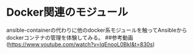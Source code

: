 # Docker関連のモジュール
ansible-containerの代わりに他のdocker系モジュールを触ってAnsibleからdockerコンテナの管理を体験してみる。
##参考動画(https://www.youtube.com/watch?v=lqEnooL0BkI&t=830s)
